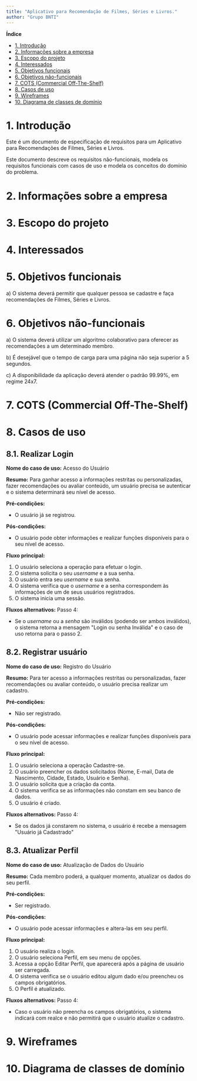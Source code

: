 ```yaml
---
title: "Aplicativo para Recomendação de Filmes, Séries e Livros."
author: "Grupo BNTI"
---
```



**Índice**

- [1. Introdução](#1-introdução)
- [2. Informações sobre a empresa](#2-informações-sobre-a-empresa)
- [3. Escopo do projeto](#3-escopo-do-projeto)
- [4. Interessados](#4-interessados)
- [5. Objetivos funcionais](#5-objetivos-funcionais)
- [6. Objetivos não-funcionais](#6-objetivos-não-funcionais)
- [7. COTS (Commercial Off-The-Shelf)](#7-cots-commercial-off-the-shelf)
- [8. Casos de uso](#8-casos-de-uso)
- [9. Wireframes](#9-wireframes)
- [10. Diagrama de classes de domínio](#10-diagrama-de-classes-de-domínio)


# 1. Introdução

Este é um documento de especificação de requisitos para um Aplicativo para Recomendações de Filmes, Séries e Livros. 

Este documento descreve os requisitos não-funcionais, modela os requisitos funcionais com casos de uso e modela os conceitos do domínio do problema.



# 2. Informações sobre a empresa 



# 3. Escopo do projeto




# 4. Interessados




# 5. Objetivos funcionais

a) O sistema deverá permitir que qualquer pessoa se cadastre e faça recomendações de Filmes, Séries e Livros.



# 6. Objetivos não-funcionais

a) O sistema deverá utilizar um algoritmo colaborativo para oferecer as recomendações a um determinado membro. 

b) É desejável que o tempo de carga para uma página não seja superior a 5 segundos.

c) A disponibilidade da aplicação deverá atender o padrão 99.99%, em regime 24x7.



# 7. COTS (Commercial Off-The-Shelf)




# 8. Casos de uso

## 8.1. Realizar Login

**Nome do caso de uso:** Acesso do Usuário 

**Resumo:** Para ganhar acesso a informações restritas ou personalizadas, fazer recomendações ou avaliar conteúdo, um usuário precisa se autenticar e o sistema determinará seu nível de acesso.

**Pré-condições:**
* O usuário já se registrou.

**Pós-condições:**
* O usuário pode obter informações e realizar funções disponíveis para o seu nível de acesso.

**Fluxo principal:** 
1. O usuário seleciona a operação para efetuar o login.
2. O sistema solicita o seu *username* e a sua senha.
3. O usuário entra seu *username*  e sua senha.
4. O sistema verifica que o *username* e a senha correspondem às informações de um de seus usuários registrados.
5. O sistema inicia uma sessão.

**Fluxos alternativos:**
Passo 4:
* Se o *username* ou a *senha* são inválidos (podendo ser ambos inválidos), o sistema retorna a mensagem "Login ou senha Inválida" e o caso de uso retorna para o passo 2.


## 8.2. Registrar usuário

**Nome do caso de uso:** Registro do Usuário 

**Resumo:** Para ter acesso a informações restritas ou personalizadas, fazer recomendações ou avaliar conteúdo, o usuário precisa realizar um cadastro.

**Pré-condições:**
* Não ser registrado.

**Pós-condições:**
* O usuário pode acessar informações e realizar funções disponíveis para o seu nível de acesso.

**Fluxo principal:** 
1. O usuário seleciona a operação Cadastre-se.
2. O usuário preencher os dados solicitados (Nome, E-mail, Data de Nascimento, Cidade, Estado, Usuário e Senha).
3. O usuário solicita que a criação da conta.
4. O sistema verifica se as informações não constam em seu banco de dados.
5. O usuário é criado.

**Fluxos alternativos:**
Passo 4:
* Se os dados já constarem no sistema, o usuário é recebe a mensagem "Usuário já Cadastrado"


## 8.3. Atualizar Perfil
**Nome do caso de uso:** Atualização de Dados do Usuário

**Resumo:** Cada membro poderá, a qualquer momento, atualizar os dados do seu perfil.

**Pré-condições:**
* Ser registrado.

**Pós-condições:**
* O usuário pode acessar informações e altera-las em seu perfil.

**Fluxo principal:** 
1. O usuário realiza o login.
2. O usuário seleciona Perfil, em seu menu de opções.
3. Acessa a opção Editar Perfil, que aparecerá após a página de usuário ser carregada.
4. O sistema verifica se o usuário editou algum dado e/ou preencheu os campos obrigatórios.
5. O Perfil é atualizado.

**Fluxos alternativos:**
Passo 4:
* Caso o usuário não preencha os campos obrigatórios, o sistema indicará com realce e não permitirá que o usuário atualize o cadastro.


# 9. Wireframes




# 10. Diagrama de classes de domínio


 
